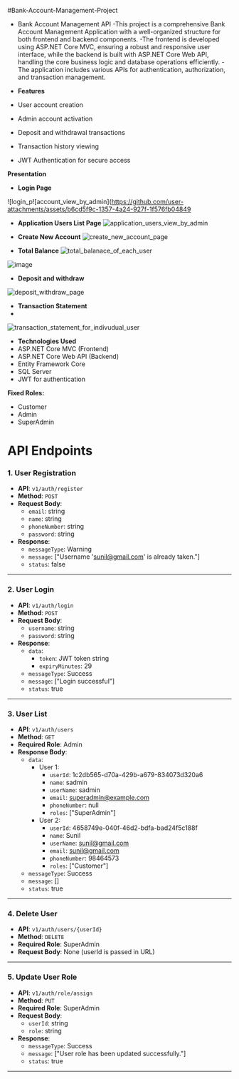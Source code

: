 #Bank-Account-Management-Project

- Bank Account Management API
-This project is a comprehensive Bank Account Management Application with a well-organized structure for both frontend and backend components.
-The frontend is developed using ASP.NET Core MVC, ensuring a robust and responsive user interface, while the backend is built with ASP.NET Core Web API, handling the core business logic and database operations efficiently.
-The application includes various APIs for authentication, authorization, and transaction management.

- **Features**
- User account creation
- Admin account activation
- Deposit and withdrawal transactions
- Transaction history viewing
- JWT Authentication for secure access

**Presentation**

- **Login Page**
  
![login_p![account_view_by_admin](https://github.com/user-attachments/assets/b6cd5f9c-1357-4a24-927f-1f576fb04849

- **Application Users List Page**
![application_users_view_by_admin](https://github.com/user-attachments/assets/26a33359-f84a-41c1-b191-8df098a403a4)

- **Create New Account**
![create_new_account_page](https://github.com/user-attachments/assets/5c38ffc5-9fba-4e38-9490-3ad9e268a3d2)

- **Total Balance**
![total_balanace_of_each_user](https://github.com/user-attachments/assets/b851fc17-fd51-4f4b-9ee5-745d95f46139)


![image](https://github.com/user-attachments/assets/b69d61e7-94a8-4668-a272-de06788716e1)

- **Deposit and withdraw**
  
![deposit_withdraw_page](https://github.com/user-attachments/assets/59ced35d-d809-43da-aac0-d0ca54f6bf69)

- **Transaction Statement**
- 
![transaction_statement_for_indivudual_user](https://github.com/user-attachments/assets/61d4f6d7-e690-475f-a9fc-cd59dabbaead)

- **Technologies Used**
- ASP.NET Core MVC (Frontend)
- ASP.NET Core Web API (Backend)
- Entity Framework Core
- SQL Server
- JWT for authentication


**Fixed Roles:**
- Customer
- Admin
- SuperAdmin

# API Endpoints

### 1. User Registration
- **API**: `v1/auth/register`
- **Method**: `POST`
- **Request Body**:
  - `email`: string
  - `name`: string
  - `phoneNumber`: string
  - `password`: string
- **Response**:
  - `messageType`: Warning
  - `message`: ["Username 'sunil@gmail.com' is already taken."]
  - `status`: false

---

### 2. User Login
- **API**: `v1/auth/login`
- **Method**: `POST`
- **Request Body**:
  - `username`: string
  - `password`: string
- **Response**:
  - `data`: 
    - `token`: JWT token string
    - `expiryMinutes`: 29
  - `messageType`: Success
  - `message`: ["Login successful"]
  - `status`: true

---

### 3. User List
- **API**: `v1/auth/users`
- **Method**: `GET`
- **Required Role**: Admin
- **Response Body**:
  - `data`: 
    - User 1:
      - `userId`: 1c2db565-d70a-429b-a679-834073d320a6
      - `name`: sadmin
      - `userName`: sadmin
      - `email`: superadmin@example.com
      - `phoneNumber`: null
      - `roles`: ["SuperAdmin"]
    - User 2:
      - `userId`: 4658749e-040f-46d2-bdfa-bad24f5c188f
      - `name`: Sunil
      - `userName`: sunil@gmail.com
      - `email`: sunil@gmail.com
      - `phoneNumber`: 98464573
      - `roles`: ["Customer"]
  - `messageType`: Success
  - `message`: []
  - `status`: true

---

### 4. Delete User
- **API**: `v1/auth/users/{userId}`
- **Method**: `DELETE`
- **Required Role**: SuperAdmin
- **Request Body**: None (userId is passed in URL)

---

### 5. Update User Role
- **API**: `v1/auth/role/assign`
- **Method**: `PUT`
- **Required Role**: SuperAdmin
- **Request Body**:
  - `userId`: string
  - `role`: string
- **Response**:
  - `messageType`: Success
  - `message`: ["User role has been updated successfully."]
  - `status`: true

---
